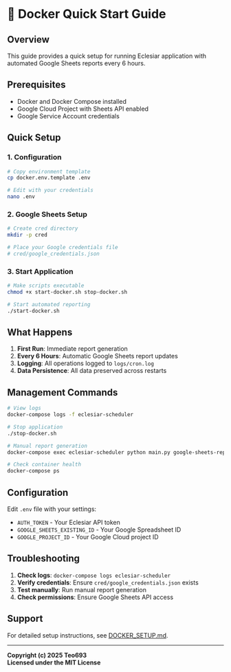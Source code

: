 # 🐳 Docker Quick Start Guide

## Overview

This guide provides a quick setup for running Eclesiar application with automated Google Sheets reports every 6 hours.

## Prerequisites

- Docker and Docker Compose installed
- Google Cloud Project with Sheets API enabled
- Google Service Account credentials

## Quick Setup

### 1. Configuration
```bash
# Copy environment template
cp docker.env.template .env

# Edit with your credentials
nano .env
```

### 2. Google Sheets Setup
```bash
# Create cred directory
mkdir -p cred

# Place your Google credentials file
# cred/google_credentials.json
```

### 3. Start Application
```bash
# Make scripts executable
chmod +x start-docker.sh stop-docker.sh

# Start automated reporting
./start-docker.sh
```

## What Happens

1. **First Run**: Immediate report generation
2. **Every 6 Hours**: Automatic Google Sheets report updates
3. **Logging**: All operations logged to `logs/cron.log`
4. **Data Persistence**: All data preserved across restarts

## Management Commands

```bash
# View logs
docker-compose logs -f eclesiar-scheduler

# Stop application
./stop-docker.sh

# Manual report generation
docker-compose exec eclesiar-scheduler python main.py google-sheets-report

# Check container health
docker-compose ps
```

## Configuration

Edit `.env` file with your settings:
- `AUTH_TOKEN` - Your Eclesiar API token
- `GOOGLE_SHEETS_EXISTING_ID` - Your Google Spreadsheet ID
- `GOOGLE_PROJECT_ID` - Your Google Cloud project ID

## Troubleshooting

1. **Check logs**: `docker-compose logs eclesiar-scheduler`
2. **Verify credentials**: Ensure `cred/google_credentials.json` exists
3. **Test manually**: Run manual report generation
4. **Check permissions**: Ensure Google Sheets API access

## Support

For detailed setup instructions, see [DOCKER_SETUP.md](DOCKER_SETUP.md).

---

**Copyright (c) 2025 Teo693**  
**Licensed under the MIT License**
